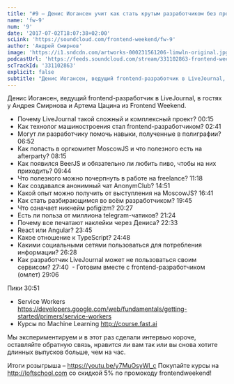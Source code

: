 ```yaml
---
title: "#9 – Денис Иогансен учит как стать крутым разработчиком без профильного образования"
name: 'fw-9'
num: '9'
date: '2017-07-02T18:07:38+02:00'
scLink: 'https://soundcloud.com/frontend-weekend/fw-9'
author: 'Андрей Смирнов'
image: 'https://i1.sndcdn.com/artworks-000231561206-limwln-original.jpg'
podcastUrl: 'https://feeds.soundcloud.com/stream/331102863-frontend-weekend-fw-9.m4a'
scTrackId: '331102863'
explicit: false
subtitle: "Денис Иогансен, ведущий frontend-разработчик в LiveJournal, в гостях у Андрея Смирнова и Артема Цацина из Frontend Weekend."
---
```

Денис Иогансен, ведущий frontend-разработчик в LiveJournal, в гостях у Андрея Смирнова и Артема Цацина из Frontend Weekend.

- Почему LiveJournal такой сложный и комплексный проект? <timecode sec="15">00:15</timecode>
- Как технолог машиностроения стал frontend-разработчиком? <timecode sec="161">02:41</timecode>
- Могут ли разработчику помочь навыки, полученные в полиграфии? <timecode sec="412">06:52</timecode>
- Как попасть в оргкомитет MoscowJS и что полезного есть на afterparty? <timecode sec="495">08:15</timecode>
- Как появился BeerJS и обязательно ли любить пиво, чтобы на них приходить? <timecode sec="584">09:44</timecode>
- Что полезного можно почерпнуть в работе на freelance? <timecode sec="678">11:18</timecode>
- Как создавался анонимный чат AnonymClub? <timecode sec="891">14:51</timecode>
- Какой опыт можно получить от выступления на MoscowJS? <timecode sec="1001">16:41</timecode>
- Как стать разбирающимся во всём разработчиком? <timecode sec="1185">19:45</timecode>
- Что означает никнейм pofigizm? <timecode sec="1227">20:27</timecode>
- Есть ли польза от миллиона telegram-чатиков? <timecode sec="1284">21:24</timecode>
- Почему все печатают наклейки через Дениса? <timecode sec="1353">22:33</timecode>
- React или Angular? <timecode sec="1425">23:45</timecode>
- Какое отношение к TypeScript? <timecode sec="1488">24:48</timecode>
- Какими социальными сетями пользоваться для потребления информации? <timecode sec="1588">26:28</timecode>
- Как разработчик LiveJournal может не пользоваться своим сервисом? <timecode sec="1660">27:40</timecode>
 - Готовим вместе с frontend-разработчиком (омлет) <timecode sec="1746">29:06</timecode>

Пики <timecode sec="1851">30:51</timecode>
- Service Workers https://developers.google.com/web/fundamentals/getting-started/primers/service-workers
- Курсы по Machine Learning http://course.fast.ai

Мы экспериментируем и в этот раз сделали интервью короче, оставляйте обратную связь, нравится ли вам так или вы снова хотите длинных выпусков больше, чем на час.

Итоги розыгрыша – https://youtu.be/y7MuOsyWl_c
Покупайте курсы на http://loftschool.com со скидкой 5% по промокоду frontendweekend!